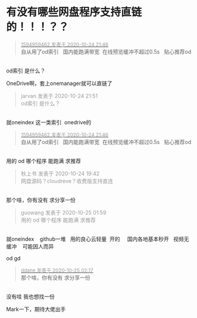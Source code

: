 # 有没有哪些网盘程序支持直链的！！！？？


<div class="quote"><blockquote><font size="2"><a href="https://www.hostloc.com/forum.php?mod=redirect&amp;goto=findpost&amp;pid=9347827&amp;ptid=758020" target="_blank"><font color="#999999">1594959462 发表于 2020-10-24 21:46</font></a></font><br />
自从用了od索引&nbsp; &nbsp;国内能跑满带宽&nbsp;&nbsp;在线预览缓冲不超过0.5s&nbsp; &nbsp;贴心推荐od</blockquote></div><br />
od索引 是什么？

OneDrive啊，套上onemanager就可以直链了<img src="static/image/smiley/default/lol.gif" smilieid="12" border="0" alt="" />

<div class="quote"><blockquote><font color="#999999">jarvan 发表于 2020-10-24 21:51</font><br />
<font color="#999999">od索引 是什么？</font></blockquote></div><br />
就oneindex 这一类索引&nbsp;&nbsp;onedrive的

<div class="quote"><blockquote><font size="2"><a href="https://www.hostloc.com/forum.php?mod=redirect&amp;goto=findpost&amp;pid=9347827&amp;ptid=758020" target="_blank"><font color="#999999">1594959462 发表于 2020-10-24 21:46</font></a></font><br />
自从用了od索引&nbsp; &nbsp;国内能跑满带宽&nbsp;&nbsp;在线预览缓冲不超过0.5s&nbsp; &nbsp;贴心推荐od</blockquote></div><br />
用的 od 哪个程序 能跑满 求推荐

<div class="quote"><blockquote><font color="#999999">秋上书 发表于 2020-10-24 19:42</font><br />
<font color="#999999">网盘源码？cloudreve？收费版支持直连</font></blockquote></div><br />
那个啥，你有没有 求分享一份

<div class="quote"><blockquote><font color="#999999">guowang 发表于 2020-10-25 01:59</font><br />
<font color="#999999">用的 od 哪个程序 能跑满 求推荐</font></blockquote></div><br />
就oneindex&nbsp; &nbsp; github一堆&nbsp; &nbsp;用的良心云轻量&nbsp;&nbsp;开的&nbsp; &nbsp;&nbsp;&nbsp;国内各地基本秒开&nbsp; &nbsp;视频无缓冲&nbsp; &nbsp; 可能因人而异

od gd

<div class="quote"><blockquote><font size="2"><a href="https://www.hostloc.com/forum.php?mod=redirect&amp;goto=findpost&amp;pid=9348469&amp;ptid=758020" target="_blank"><font color="#999999">ddane 发表于 2020-10-25 02:17</font></a></font><br />
那个啥，你有没有 求分享一份</blockquote></div><br />
没有哇 我也想找一份<img src="static/image/smiley/yct/022.gif" smilieid="42" border="0" alt="" />

Mark一下，期待大佬出手
